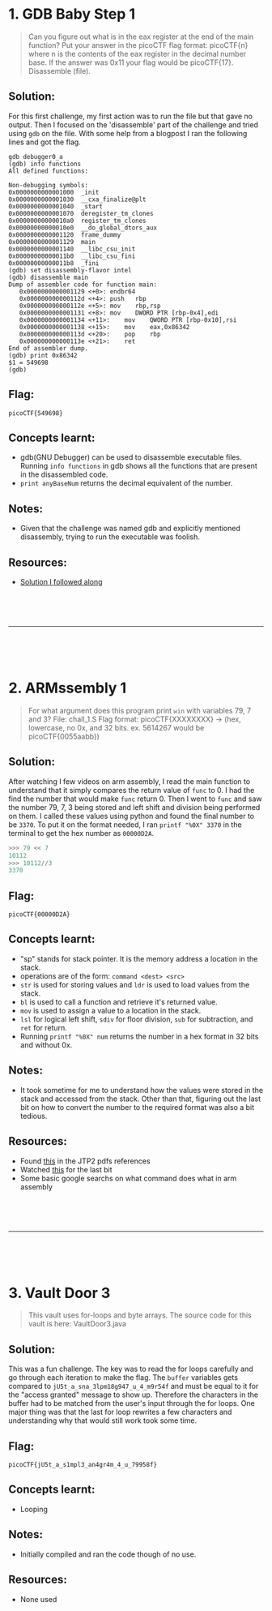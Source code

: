 # 1. GDB Baby Step 1

> Can you figure out what is in the eax register at the end of the main function? Put your answer in the picoCTF flag format: picoCTF{n} where n is the contents of the eax register in the decimal number base. If the answer was 0x11 your flag would be picoCTF{17}. Disassemble (file).


## Solution:
For this first challenge, my first action was to run the file but that gave no output. Then I focused on the 'disassemble' part of the challenge and tried using `gdb` on the file. With some help from a blogpost I ran the following lines and got the flag.

```
gdb debugger0_a
(gdb) info functions
All defined functions:

Non-debugging symbols:
0x0000000000001000  _init
0x0000000000001030  __cxa_finalize@plt
0x0000000000001040  _start
0x0000000000001070  deregister_tm_clones
0x00000000000010a0  register_tm_clones
0x00000000000010e0  __do_global_dtors_aux
0x0000000000001120  frame_dummy
0x0000000000001129  main
0x0000000000001140  __libc_csu_init
0x00000000000011b0  __libc_csu_fini
0x00000000000011b8  _fini
(gdb) set disassembly-flavor intel
(gdb) disassemble main
Dump of assembler code for function main:
   0x0000000000001129 <+0>:	endbr64
   0x000000000000112d <+4>:	push   rbp
   0x000000000000112e <+5>:	mov    rbp,rsp
   0x0000000000001131 <+8>:	mov    DWORD PTR [rbp-0x4],edi
   0x0000000000001134 <+11>:	mov    QWORD PTR [rbp-0x10],rsi
   0x0000000000001138 <+15>:	mov    eax,0x86342
   0x000000000000113d <+20>:	pop    rbp
   0x000000000000113e <+21>:	ret
End of assembler dump.
(gdb) print 0x86342
$1 = 549698
(gdb) 
```

## Flag:

```
picoCTF{549698}
```

## Concepts learnt:
- gdb(GNU Debugger) can be used to disassemble executable files. Running `info functions` in gdb shows all the functions that are present in the disassembled code.
- `print anyBaseNum` returns the decimal equivalent of the number.

## Notes:
- Given that the challenge was named gdb and explicitly mentioned disassembly, trying to run the executable was foolish.

## Resources:
- [Solution I followed along](https://medium.com/@Oscar404/cracking-picoctf-challenge-gdb-baby-step-1-2d77e8eab818)


<br><br><br>
***
<br><br><br>


# 2. ARMssembly 1

> For what argument does this program print `win` with variables 79, 7 and 3? File: chall_1.S Flag format: picoCTF{XXXXXXXX} -> (hex, lowercase, no 0x, and 32 bits. ex. 5614267 would be picoCTF{0055aabb})

## Solution:
After watching I few videos on arm assembly, I read the main function to understand that it simply compares the return value of `func` to 0. I had the find the number that would make `func` return 0. Then I went to `func` and saw the number 79, 7, 3 being stored and left shift and division being performed on them. I called these values using python and found the final number to be `3370`. To put it on the format needed, I ran `printf "%0X" 3370` in the terminal to get the hex number as `00000D2A`.

```python
>>> 79 << 7
10112
>>> 10112//3
3370
```

## Flag:

```
picoCTF{00000D2A}
```

## Concepts learnt:

- "sp" stands for stack pointer. It is the memory address a location in the stack.
- operations are of the form: `command <dest> <src>` 
- `str` is used for storing values and `ldr` is used to load values from the stack.
- `bl` is used to call a function and retrieve it's returned value.
- `mov` is used to assign a value to a location in the stack.
- `lsl` for logical left shift, `sdiv` for floor division, `sub` for subtraction, and `ret` for return.
- Running `printf "%0X" num` returns the number in a hex format in 32 bits and without 0x.

## Notes:

- It took sometime for me to understand how the values were stored in the stack and accessed from the stack. Other than that, figuring out the last bit on how to convert the number to the required format was also a bit tedious.

## Resources:

- Found [this](https://www.youtube.com/watch?v=1d-6Hv1c39c) in the JTP2 pdfs references
- Watched [this](https://www.youtube.com/watch?v=waSFccLcnmk) for the last bit
- Some basic google searchs on what command does what in arm assembly


<br><br><br>
***
<br><br><br>


# 3. Vault Door 3

> This vault uses for-loops and byte arrays. The source code for this vault is here: VaultDoor3.java

## Solution:

This was a fun challenge. The key was to read the for loops carefully and go through each iteration to make the flag. The `buffer` variables gets compared to `jU5t_a_sna_3lpm18g947_u_4_m9r54f` and must be equal to it for the "access granted" message to show up. Therefore the characters in the buffer had to be matched from the user's input through the for loops. One major thing was that the last for loop rewrites a few characters and understanding why that would still work took some time.


## Flag:

```
picoCTF{jU5t_a_s1mpl3_an4gr4m_4_u_79958f}
```

## Concepts learnt:

- Looping

## Notes:

- Initially compiled and ran the code though of no use.

## Resources:

- None used
